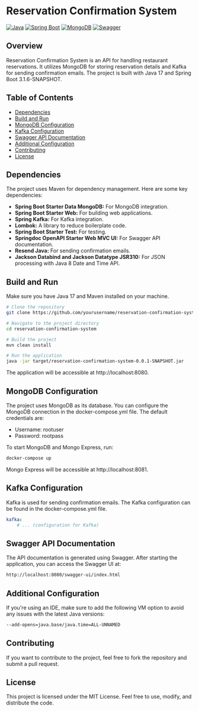 # Reservation Confirmation System

[![Java](https://img.shields.io/badge/Java-17-blue)](https://www.oracle.com/java/technologies/javase-downloads.html)
[![Spring Boot](https://img.shields.io/badge/Spring%20Boot-3.1.6--SNAPSHOT-brightgreen)](https://spring.io/projects/spring-boot)
[![MongoDB](https://img.shields.io/badge/MongoDB-latest-brightgreen)](https://www.mongodb.com/)
[![Swagger](https://img.shields.io/badge/Swagger-2.2.0-orange)](https://springdoc.org/)

## Overview

Reservation Confirmation System is an API for handling restaurant reservations. It utilizes MongoDB for storing reservation details and Kafka for sending confirmation emails. The project is built with Java 17 and Spring Boot 3.1.6-SNAPSHOT.

## Table of Contents

- [Dependencies](#dependencies)
- [Build and Run](#build-and-run)
- [MongoDB Configuration](#mongodb-configuration)
- [Kafka Configuration](#kafka-configuration)
- [Swagger API Documentation](#swagger-api-documentation)
- [Additional Configuration](#additional-configuration)
- [Contributing](#contributing)
- [License](#license)

## Dependencies

The project uses Maven for dependency management. Here are some key dependencies:

- **Spring Boot Starter Data MongoDB:** For MongoDB integration.
- **Spring Boot Starter Web:** For building web applications.
- **Spring Kafka:** For Kafka integration.
- **Lombok:** A library to reduce boilerplate code.
- **Spring Boot Starter Test:** For testing.
- **Springdoc OpenAPI Starter Web MVC UI:** For Swagger API documentation.
- **Resend Java:** For sending confirmation emails.
- **Jackson Databind and Jackson Datatype JSR310:** For JSON processing with Java 8 Date and Time API.

## Build and Run

Make sure you have Java 17 and Maven installed on your machine.

```bash
# Clone the repository
git clone https://github.com/yourusername/reservation-confirmation-system.git

# Navigate to the project directory
cd reservation-confirmation-system

# Build the project
mvn clean install

# Run the application
java -jar target/reservation-confirmation-system-0.0.1-SNAPSHOT.jar
```

The application will be accessible at http://localhost:8080.

## MongoDB Configuration

The project uses MongoDB as its database. You can configure the MongoDB connection in the docker-compose.yml file. The default credentials are:
- Username: rootuser
- Password: rootpass

To start MongoDB and Mongo Express, run:

```bash
docker-compose up
```

Mongo Express will be accessible at http://localhost:8081.

## Kafka Configuration

Kafka is used for sending confirmation emails. The Kafka configuration can be found in the docker-compose.yml file.

```yaml
kafka:
    # ... (configuration for Kafka)
```

## Swagger API Documentation

The API documentation is generated using Swagger. After starting the application, you can access the Swagger UI at:

```bash
http://localhost:8080/swagger-ui/index.html
```

## Additional Configuration

If you're using an IDE, make sure to add the following VM option to avoid any issues with the latest Java versions:

```bash
--add-opens=java.base/java.time=ALL-UNNAMED
```

## Contributing

If you want to contribute to the project, feel free to fork the repository and submit a pull request.

## License

This project is licensed under the MIT License. Feel free to use, modify, and distribute the code.
